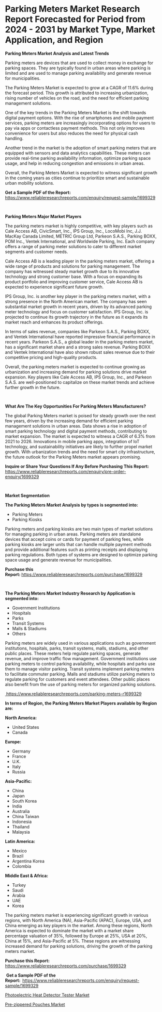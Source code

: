 <p><h1>Parking Meters Market Research Report Forecasted for Period from 2024 -  2031 by Market Type, Market Application, and Region</h1></p><p><strong>Parking Meters Market Analysis and Latest Trends</strong></p>
<p><p>Parking meters are devices that are used to collect money in exchange for parking spaces. They are typically found in urban areas where parking is limited and are used to manage parking availability and generate revenue for municipalities. </p><p>The Parking Meters Market is expected to grow at a CAGR of 11.6% during the forecast period. This growth is attributed to increasing urbanization, rising number of vehicles on the road, and the need for efficient parking management solutions. </p><p>One of the key trends in the Parking Meters Market is the shift towards digital payment options. With the rise of smartphones and mobile payment services, parking meters are increasingly incorporating options for users to pay via apps or contactless payment methods. This not only improves convenience for users but also reduces the need for physical cash handling.</p><p>Another trend in the market is the adoption of smart parking meters that are equipped with sensors and data analytics capabilities. These meters can provide real-time parking availability information, optimize parking space usage, and help in reducing congestion and emissions in urban areas. </p><p>Overall, the Parking Meters Market is expected to witness significant growth in the coming years as cities continue to prioritize smart and sustainable urban mobility solutions.</p></p>
<p><strong>Get a Sample PDF of the Report:&nbsp;</strong> <a href="https://www.reliableresearchreports.com/enquiry/request-sample/1699329">https://www.reliableresearchreports.com/enquiry/request-sample/1699329</a></p>
<p>&nbsp;</p>
<p><strong>Parking Meters Major Market Players</strong></p>
<p><p>The parking meters market is highly competitive, with key players such as Cale Access AB, CivicSmart, Inc., IPS Group, Inc., LocoMobi Inc, J.J. MacKay Canada Limited, METRIC Group Ltd, Parkeon S.A.S., Parking BOXX, POM Inc., Ventek International, and Worldwide Parking, Inc. Each company offers a range of parking meter solutions to cater to different market segments and customer needs.</p><p>Cale Access AB is a leading player in the parking meters market, offering a wide range of products and solutions for parking management. The company has witnessed steady market growth due to its innovative technology and strong customer base. With a focus on expanding its product portfolio and improving customer service, Cale Access AB is expected to experience significant future growth.</p><p>IPS Group, Inc. is another key player in the parking meters market, with a strong presence in the North American market. The company has seen substantial market growth in recent years, driven by its advanced parking meter technology and focus on customer satisfaction. IPS Group, Inc. is projected to continue its growth trajectory in the future as it expands its market reach and enhances its product offerings.</p><p>In terms of sales revenue, companies like Parkeon S.A.S., Parking BOXX, and Ventek International have reported impressive financial performance in recent years. Parkeon S.A.S., a global leader in the parking meters market, has a significant market share and a strong sales revenue. Parking BOXX and Ventek International have also shown robust sales revenue due to their competitive pricing and high-quality products.</p><p>Overall, the parking meters market is expected to continue growing as urbanization and increasing demand for parking solutions drive market expansion. Key players like Cale Access AB, IPS Group, Inc., and Parkeon S.A.S. are well-positioned to capitalize on these market trends and achieve further growth in the future.</p></p>
<p>&nbsp;</p>
<p><strong>What Are The Key Opportunities For Parking Meters Manufacturers?</strong></p>
<p><p>The global Parking Meters market is poised for steady growth over the next few years, driven by the increasing demand for efficient parking management solutions in urban areas. Data shows a rise in adoption of smart parking technology and digital payment methods, contributing to market expansion. The market is expected to witness a CAGR of 6.3% from 2021 to 2026. Innovations in mobile parking apps, integration of IoT technology, and sustainability initiatives are likely to further propel market growth. With urbanization trends and the need for smart city infrastructure, the future outlook for the Parking Meters market appears promising.</p></p>
<p><strong>Inquire or Share Your Questions If Any Before Purchasing This Report:</strong> <a href="https://www.reliableresearchreports.com/enquiry/pre-order-enquiry/1699329">https://www.reliableresearchreports.com/enquiry/pre-order-enquiry/1699329</a></p>
<p>&nbsp;</p>
<p><strong>Market Segmentation</strong></p>
<p><strong>The Parking Meters Market Analysis by types is segmented into:</strong></p>
<p><ul><li>Parking Meters</li><li>Parking Kiosks</li></ul></p>
<p><p>Parking meters and parking kiosks are two main types of market solutions for managing parking in urban areas. Parking meters are standalone devices that accept coins or cards for payment of parking fees, while parking kiosks are larger units that can handle multiple payment methods and provide additional features such as printing receipts and displaying parking regulations. Both types of systems are designed to optimize parking space usage and generate revenue for municipalities.</p></p>
<p><strong>Purchase this Report:&nbsp;</strong><a href="https://www.reliableresearchreports.com/purchase/1699329">https://www.reliableresearchreports.com/purchase/1699329</a></p>
<p>&nbsp;</p>
<p><strong>The Parking Meters Market Industry Research by Application is segmented into:</strong></p>
<p><ul><li>Government Institutions</li><li>Hospitals</li><li>Parks</li><li>Transit Systems</li><li>Malls & Stadiums</li><li>Others</li></ul></p>
<p><p>Parking meters are widely used in various applications such as government institutions, hospitals, parks, transit systems, malls, stadiums, and other public places. These meters help regulate parking spaces, generate revenue, and improve traffic flow management. Government institutions use parking meters to control parking availability, while hospitals and parks use them to manage visitor parking. Transit systems implement parking meters to facilitate commuter parking. Malls and stadiums utilize parking meters to regulate parking for customers and event attendees. Other public places also benefit from the use of parking meters for organized parking solutions.</p></p>
<p><a href="https://www.reliableresearchreports.com/parking-meters-r1699329">&nbsp;https://www.reliableresearchreports.com/parking-meters-r1699329</a></p>
<p><strong>In terms of Region, the Parking Meters Market Players available by Region are:</strong></p>
<p>
    <p> <strong> North America: </strong>
        <ul>
            <li>United States</li>
            <li>Canada</li>
        </ul>
        </p> 
    <p> <strong> Europe: </strong>
        <ul>
            <li>Germany</li>
            <li>France</li>
            <li>U.K.</li>
            <li>Italy</li>
            <li>Russia</li>
        </ul>
        </p> 
    <p> <strong> Asia-Pacific: </strong>
        <ul>
            <li>China</li>
            <li>Japan</li>
            <li>South Korea</li>
            <li>India</li>
            <li>Australia</li>
            <li>China Taiwan</li>
            <li>Indonesia</li>
            <li>Thailand</li>
            <li>Malaysia</li>
        </ul>
        </p> 
    <p> <strong> Latin America: </strong>
        <ul>
            <li>Mexico</li>
            <li>Brazil</li>
            <li>Argentina Korea</li>
            <li>Colombia</li>
        </ul>
        </p> 
    <p> <strong> Middle East & Africa: </strong>
        <ul>
            <li>Turkey</li>
            <li>Saudi</li>
            <li>Arabia</li>
            <li>UAE</li>
            <li>Korea</li>
        </ul>
    </p>
    </p>
<p><p>The parking meters market is experiencing significant growth in various regions, with North America (NA), Asia-Pacific (APAC), Europe, USA, and China emerging as key players in the market. Among these regions, North America is expected to dominate the market with a market share percentage valuation of 35%, followed by Europe at 25%, USA at 20%, China at 15%, and Asia-Pacific at 5%. These regions are witnessing increased demand for parking solutions, driving the growth of the parking meters market.</p></p>
<p><strong>Purchase this Report: </strong><a href="https://www.reliableresearchreports.com/purchase/1699329">https://www.reliableresearchreports.com/purchase/1699329</a></p>
<p>&nbsp;<strong>Get a Sample PDF of the Report:&nbsp;&nbsp;</strong><a href="https://www.reliableresearchreports.com/enquiry/request-sample/1699329">https://www.reliableresearchreports.com/enquiry/request-sample/1699329</a></p>
<p><strong></strong></p>
<p><p><a href="https://view.publitas.com/reportprime-1/photoelectric-heat-detector-tester-market-forecast-global-market-trends-and-analysis-from-2024-to-2031-covered-in-148-pages/">Photoelectric Heat Detector Tester Market</a></p><p><a href="https://medium.com/@valroy852472024/an-in-depth-analysis-of-the-global-pre-zippered-pouches-market-scope-and-its-rapid-growing-5-4-b806eacf2eb7">Pre-zippered Pouches Market</a></p></p>